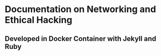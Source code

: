 # Documentation on Networking and Ethical Hacking
## Developed in Docker Container with Jekyll and Ruby
